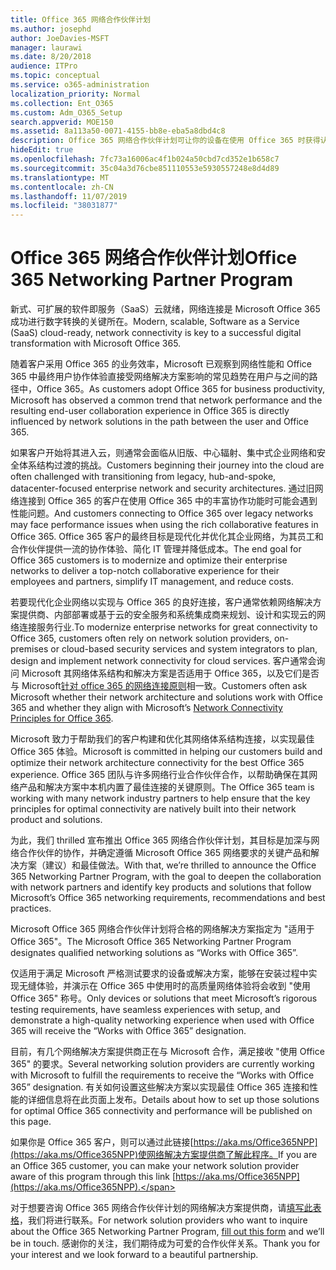 ```yaml
---
title: Office 365 网络合作伙伴计划
ms.author: josephd
author: JoeDavies-MSFT
manager: laurawi
ms.date: 8/20/2018
audience: ITPro
ms.topic: conceptual
ms.service: o365-administration
localization_priority: Normal
ms.collection: Ent_O365
ms.custom: Adm_O365_Setup
search.appverid: MOE150
ms.assetid: 8a113a50-0071-4155-bb8e-eba5a8dbd4c8
description: Office 365 网络合作伙伴计划可让你的设备在使用 Office 365 时获得认证。
hideEdit: true
ms.openlocfilehash: 7fc73a16006ac4f1b024a50cbd7cd352e1b658c7
ms.sourcegitcommit: 35c04a3d76cbe851110553e5930557248e8d4d89
ms.translationtype: MT
ms.contentlocale: zh-CN
ms.lasthandoff: 11/07/2019
ms.locfileid: "38031877"
---
```

# <a name="office-365-networking-partner-program"></a><span data-ttu-id="fdafb-103">Office 365 网络合作伙伴计划</span><span class="sxs-lookup"><span data-stu-id="fdafb-103">Office 365 Networking Partner Program</span></span>

<span data-ttu-id="fdafb-104">新式、可扩展的软件即服务（SaaS）云就绪，网络连接是 Microsoft Office 365 成功进行数字转换的关键所在。</span><span class="sxs-lookup"><span data-stu-id="fdafb-104">Modern, scalable, Software as a Service (SaaS) cloud-ready, network connectivity is key to a successful digital transformation with Microsoft Office 365.</span></span>  

<span data-ttu-id="fdafb-105">随着客户采用 Office 365 的业务效率，Microsoft 已观察到网络性能和 Office 365 中最终用户协作体验直接受网络解决方案影响的常见趋势在用户与之间的路径中，Office 365。</span><span class="sxs-lookup"><span data-stu-id="fdafb-105">As customers adopt Office 365 for business productivity, Microsoft has observed a common trend that network performance and the resulting end-user collaboration experience in Office 365 is directly influenced by network solutions in the path between the user and Office 365.</span></span>  

<span data-ttu-id="fdafb-106">如果客户开始将其进入云，则通常会面临从旧版、中心辐射、集中式企业网络和安全体系结构过渡的挑战。</span><span class="sxs-lookup"><span data-stu-id="fdafb-106">Customers beginning their journey into the cloud are often challenged with transitioning from legacy, hub-and-spoke, datacenter-focused enterprise network and security architectures.</span></span> <span data-ttu-id="fdafb-107">通过旧网络连接到 Office 365 的客户在使用 Office 365 中的丰富协作功能时可能会遇到性能问题。</span><span class="sxs-lookup"><span data-stu-id="fdafb-107">And customers connecting to Office 365 over legacy networks may face performance issues when using the rich collaborative features in Office 365.</span></span> <span data-ttu-id="fdafb-108">Office 365 客户的最终目标是现代化并优化其企业网络，为其员工和合作伙伴提供一流的协作体验、简化 IT 管理并降低成本。</span><span class="sxs-lookup"><span data-stu-id="fdafb-108">The end goal for Office 365 customers is to modernize and optimize their enterprise networks to deliver a top-notch collaborative experience for their employees and partners, simplify IT management, and reduce costs.</span></span> 

<span data-ttu-id="fdafb-109">若要现代化企业网络以实现与 Office 365 的良好连接，客户通常依赖网络解决方案提供商、内部部署或基于云的安全服务和系统集成商来规划、设计和实现云的网络连接服务行业.</span><span class="sxs-lookup"><span data-stu-id="fdafb-109">To modernize enterprise networks for great connectivity to Office 365, customers often rely on network solution providers, on-premises or cloud-based security services and system integrators to plan, design and implement network connectivity for cloud services.</span></span> <span data-ttu-id="fdafb-110">客户通常会询问 Microsoft 其网络体系结构和解决方案是否适用于 Office 365，以及它们是否与 Microsoft[针对 office 365 的网络连接原则](https://aka.ms/PNC)相一致。</span><span class="sxs-lookup"><span data-stu-id="fdafb-110">Customers often ask Microsoft whether their network architecture and solutions work with Office 365 and whether they align with Microsoft’s [Network Connectivity Principles for Office 365](https://aka.ms/PNC).</span></span>  

<span data-ttu-id="fdafb-111">Microsoft 致力于帮助我们的客户构建和优化其网络体系结构连接，以实现最佳 Office 365 体验。</span><span class="sxs-lookup"><span data-stu-id="fdafb-111">Microsoft is committed in helping our customers build and optimize their network architecture connectivity for the best Office 365 experience.</span></span> <span data-ttu-id="fdafb-112">Office 365 团队与许多网络行业合作伙伴合作，以帮助确保在其网络产品和解决方案中本机内置了最佳连接的关键原则。</span><span class="sxs-lookup"><span data-stu-id="fdafb-112">The Office 365 team is working with many network industry partners to help ensure that the key principles for optimal connectivity are natively built into their network product and solutions.</span></span> 

<span data-ttu-id="fdafb-113">为此，我们 thrilled 宣布推出 Office 365 网络合作伙伴计划，其目标是加深与网络合作伙伴的协作，并确定遵循 Microsoft Office 365 网络要求的关键产品和解决方案（建议）和最佳做法。</span><span class="sxs-lookup"><span data-stu-id="fdafb-113">With that, we’re thrilled to announce the Office 365 Networking Partner Program, with the goal to deepen the collaboration with network partners and identify key products and solutions that follow Microsoft’s Office 365 networking requirements, recommendations and best practices.</span></span> 

<span data-ttu-id="fdafb-114">Microsoft Office 365 网络合作伙伴计划将合格的网络解决方案指定为 "适用于 Office 365"。</span><span class="sxs-lookup"><span data-stu-id="fdafb-114">The Microsoft Office 365 Networking Partner Program designates qualified networking solutions as “Works with Office 365”.</span></span>  

<span data-ttu-id="fdafb-115">仅适用于满足 Microsoft 严格测试要求的设备或解决方案，能够在安装过程中实现无缝体验，并演示在 Office 365 中使用时的高质量网络体验将会收到 "使用 Office 365" 称号。</span><span class="sxs-lookup"><span data-stu-id="fdafb-115">Only devices or solutions that meet Microsoft’s rigorous testing requirements, have seamless experiences with setup, and demonstrate a high-quality networking experience when used with Office 365 will receive the “Works with Office 365” designation.</span></span>  

<span data-ttu-id="fdafb-116">目前，有几个网络解决方案提供商正在与 Microsoft 合作，满足接收 "使用 Office 365" 的要求。</span><span class="sxs-lookup"><span data-stu-id="fdafb-116">Several networking solution providers are currently working with Microsoft to fulfill the requirements to receive the “Works with Office 365” designation.</span></span> <span data-ttu-id="fdafb-117">有关如何设置这些解决方案以实现最佳 Office 365 连接和性能的详细信息将在此页面上发布。</span><span class="sxs-lookup"><span data-stu-id="fdafb-117">Details about how to set up those solutions for optimal Office 365 connectivity and performance will be published on this page.</span></span>  

<span data-ttu-id="fdafb-118">如果你是 Office 365 客户，则可以通过此链接[https://aka.ms/Office365NPP](https://aka.ms/Office365NPP)使网络解决方案提供商了解此程序。</span><span class="sxs-lookup"><span data-stu-id="fdafb-118">If you are an Office 365 customer, you can make your network solution provider aware of this program through this link [https://aka.ms/Office365NPP](https://aka.ms/Office365NPP).</span></span>

<span data-ttu-id="fdafb-119">对于想要咨询 Office 365 网络合作伙伴计划的网络解决方案提供商，请[填写此表格](https://forms.office.com/Pages/ResponsePage.aspx?id=v4j5cvGGr0GRqy180BHbRyOZxByRF1dLgv7k6ye5z8pUMTNCVTYyVk9GNEYzWjFOVkI1SzdJNUkyWi4u)，我们将进行联系。</span><span class="sxs-lookup"><span data-stu-id="fdafb-119">For network solution providers who want to inquire about the Office 365 Networking Partner Program, [fill out this form](https://forms.office.com/Pages/ResponsePage.aspx?id=v4j5cvGGr0GRqy180BHbRyOZxByRF1dLgv7k6ye5z8pUMTNCVTYyVk9GNEYzWjFOVkI1SzdJNUkyWi4u) and we’ll be in touch.</span></span> <span data-ttu-id="fdafb-120">感谢你的关注，我们期待成为可爱的合作伙伴关系。</span><span class="sxs-lookup"><span data-stu-id="fdafb-120">Thank you for your interest and we look forward to a beautiful partnership.</span></span> 

